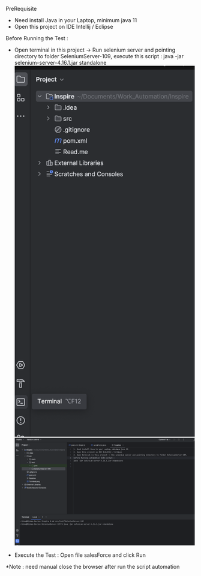 PreRequisite
- Need install Java in your Laptop, minimum java 11
- Open this project on IDE Intellij / Eclipse

Before Running the Test :
- Open terminal in this project -> Run selenium server and pointing directory to folder SeleniumServer-109,
execute this script : java -jar selenium-server-4.16.1.jar standalone
![Terminal.png](Terminal.png)
![execute-seleniumserver.png](execute-seleniumserver.png)

- Execute the Test :
Open file salesForce and click Run

*Note : need manual close the browser after run the script automation

